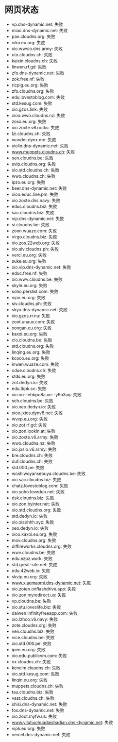 # 网页状态
- vp.dns-dynamic.net: 失败
- miao.dns-dynamic.net: 失败
- pan.cloudns.org: 失败
- viko.eu.org: 失败
- xio.wwvio.dns.army: 失败
- uto.cloudns.ch: 失败
- kaixin.cloudns.ch: 失败
- linwen.rf.gd: 失败
- zfo.dns-dynamic.net: 失败
- zok.free.nf: 失败
- ricpig.eu.org: 失败
- zfo.cloudns.org: 失败
- edu.lovestoblog.com: 失败
- std.kesug.com: 失败
- xio.gzos.link: 失败
- xioo.wwo.cloudns.nz: 失败
- zosx.eu.org: 失败
- xio.zoxte.v6.rocks: 失败
- lzi.cloudns.ch: 失败
- wonder.dynx.me: 失败
- xiolin.dns-dynamic.net: 失败
- www.muppets.cloudns.ch: 失败
- sen.cloudns.be: 失败
- svip.cloudns.org: 失败
- xio.std.cloudns.ch: 失败
- wwo.cloudns.ch: 失败
- ipzo.eu.org: 失败
- beer.dns-dynamic.net: 失败
- xioo.educ.line.pm: 失败
- xio.zoxte.dns.navy: 失败
- educ.cloudns.biz: 失败
- sac.cloudns.biz: 失败
- vip.dns-dynamic.net: 失败
- si.cloudns.be: 失败
- zoon.wuaze.com: 失败
- virgo.cloudns.biz: 失败
- xio.zos.22web.org: 失败
- xio.siv.cloudns.ph: 失败
- vercl.eu.org: 失败
- suke.eu.org: 失败
- xio.vip.dns-dynamic.net: 失败
- educ.free.nf: 失败
- xio.wwv.cloudns.be: 失败
- skyle.eu.org: 失败
- soho.perslist.com: 失败
- vipn.eu.org: 失败
- siv.cloudns.ph: 失败
- skyo.dns-dynamic.net: 失败
- xio.gzos.rr.nu: 失败
- zoot.unaux.com: 失败
- xongan.eu.org: 失败
- kaxoi.eu.org: 失败
- clo.cloudns.be: 失败
- std.cloudns.org: 失败
- linqing.eu.org: 失败
- kcoco.eu.org: 失败
- inwen.wuaze.com: 失败
- cdue.cloudns.ch: 失败
- stds.eu.org: 失败
- zot.dedyn.io: 失败
- edu.tkpk.cc: 失败
- xio.xn--ebbpo8a.xn--y9a3aq: 失败
- sch.cloudns.be: 失败
- xio.xeo.dedyn.io: 失败
- xioo.jxios.dynv6.net: 失败
- wvvp.eu.org: 失败
- xio.zot.rf.gd: 失败
- xio.zon.lookin.at: 失败
- xio.zoxte.v6.army: 失败
- wwo.cloudns.nz: 失败
- xio.jxsio.v6.army: 失败
- bre.cloudns.ch: 失败
- duf.cloudns.ch: 失败
- std.000.pe: 失败
- woshiwoyansebuya.cloudns.be: 失败
- xio.sac.cloudns.biz: 失败
- chatz.lovestoblog.com: 失败
- xio.soho.lovedub.net: 失败
- dsk.cloudns.biz: 失败
- xio.zon.byinter.net: 失败
- xio.std.cloudns.org: 失败
- std.dedyn.io: 失败
- xio.xiaohhh.xyz: 失败
- xeo.dedyn.io: 失败
- xioo.kaxoi.eu.org: 失败
- mov.cloudns.org: 失败
- diffireworks.cloudns.org: 失败
- wwv.cloudns.be: 失败
- edu.ezpz.work: 失败
- std.great-site.net: 失败
- edu.42web.io: 失败
- skvip.eu.org: 失败
- www.xiaomaomi.dns-dynamic.net: 失败
- xio.zoten.onflashdrive.app: 失败
- xio.zon.myredirect.us: 失败
- vp.cloudns.be: 失败
- xio.stu.loveslife.biz: 失败
- daiwen.infinityfreeapp.com: 失败
- xio.lzhoo.v6.navy: 失败
- zote.cloudns.org: 失败
- ven.cloudns.biz: 失败
- vice.cloudns.be: 失败
- xio.std.000.pe: 失败
- ipen.eu.org: 失败
- xio.edu.publicvm.com: 失败
- vx.cloudns.ch: 失败
- kenelm.cloudns.ch: 失败
- xio.std.kesug.com: 失败
- linqin.eu.org: 失败
- muppets.cloudns.ch: 失败
- tau.cloudns.biz: 失败
- vast.cloudns.ch: 失败
- shisi.dns-dynamic.net: 失败
- fox.dns-dynamic.net: 失败
- xio.zoot.myfw.us: 失败
- www.yiluhuohuadaishadian.dns-dynamic.net: 失败
- vipk.eu.org: 失败
- vercel.dns-dynamic.net: 失败
